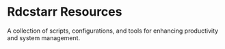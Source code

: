 # Rdcstarr Resources
A collection of scripts, configurations, and tools for enhancing productivity and system management.